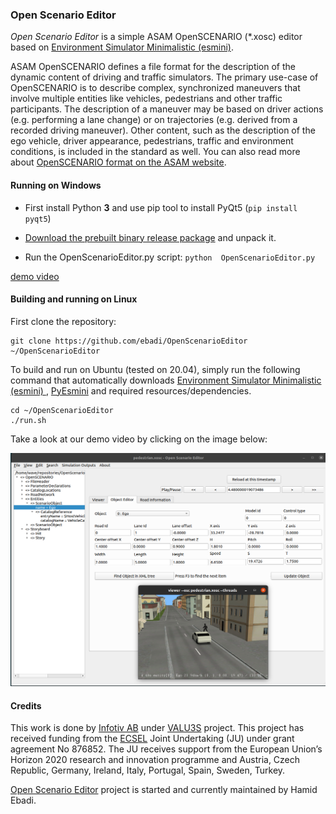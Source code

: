 ### Open Scenario Editor
_Open Scenario Editor_ is a simple ASAM OpenSCENARIO (*.xosc) editor based on [Environment Simulator Minimalistic (esmini)](https://github.com/esmini/esmini).

ASAM OpenSCENARIO defines a file format for the description of the dynamic content of driving and traffic simulators. The primary use-case of OpenSCENARIO is to describe complex, synchronized maneuvers that involve multiple entities like vehicles, pedestrians and other traffic participants. The description of a maneuver may be based on driver actions (e.g. performing a lane change) or on trajectories (e.g. derived from a recorded driving maneuver). Other content, such as the description of the ego vehicle, driver appearance, pedestrians, traffic and environment conditions, is included in the standard as well. You can also read more about [OpenSCENARIO format on the ASAM website](https://www.asam.net/standards/detail/openscenario/).

#### Running on Windows

- First install Python **3** and use pip tool to install PyQt5 (`pip install pyqt5`) 

- [Download the prebuilt binary release package](https://github.com/ebadi/OpenScenarioEditor/releases) and unpack it.
- Run the OpenScenarioEditor.py script:  `python  OpenScenarioEditor.py`

[demo video](https://www.youtube.com/watch?v=7id7vQpcQmg)

#### Building and running on Linux
First clone the repository:
```
git clone https://github.com/ebadi/OpenScenarioEditor ~/OpenScenarioEditor
```

To build and run on Ubuntu (tested on 20.04), simply run the following command that automatically downloads [Environment Simulator Minimalistic (esmini)
](https://github.com/esmini/esmini]), [PyEsmini](https://github.com/ebadi/pyesmini) and required resources/dependencies.
```
cd ~/OpenScenarioEditor
./run.sh
```

Take a look at our demo video by clicking on the image below:

[![Open Scenario Editor Screen shot](ui/OpenScenarioEditor.png)](https://youtu.be/XvoPWt66IqI)


#### Credits

This work is done by [Infotiv AB](https://www.infotiv.se) under [VALU3S](https://valu3s.eu/) project. This project has received funding from the [ECSEL](https://www.ecsel.eu) Joint Undertaking (JU) under grant agreement No 876852. The JU receives support from the European Union’s Horizon 2020 research and innovation programme and Austria, Czech Republic, Germany, Ireland, Italy, Portugal, Spain, Sweden, Turkey.

[Open Scenario Editor](https://github.com/ebadi/OpenScenarioEditor) project is started and currently maintained by Hamid Ebadi.
